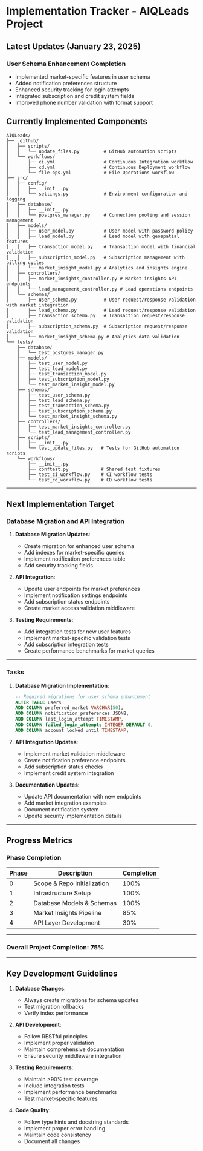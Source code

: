 # Implementation Tracker - AIQLeads Project

## Latest Updates (January 23, 2025)

### User Schema Enhancement Completion
- Implemented market-specific features in user schema
- Added notification preferences structure
- Enhanced security tracking for login attempts
- Integrated subscription and credit system fields
- Improved phone number validation with format support

## Currently Implemented Components

```
AIQLeads/
├── .github/
│   ├── scripts/
│   │   └── update_files.py         # GitHub automation scripts
│   └── workflows/
│       ├── ci.yml                  # Continuous Integration workflow
│       ├── cd.yml                  # Continuous Deployment workflow
│       └── file-ops.yml            # File Operations workflow
├── src/
│   ├── config/
│   │   ├── __init__.py
│   │   └── settings.py             # Environment configuration and logging
│   ├── database/
│   │   ├── __init__.py
│   │   └── postgres_manager.py     # Connection pooling and session management
│   ├── models/
│   │   ├── user_model.py           # User model with password policy
│   │   ├── lead_model.py           # Lead model with geospatial features
│   │   ├── transaction_model.py    # Transaction model with financial validation
│   │   ├── subscription_model.py   # Subscription management with billing cycles
│   │   └── market_insight_model.py # Analytics and insights engine
│   ├── controllers/
│   │   ├── market_insights_controller.py # Market insights API endpoints
│   │   └── lead_management_controller.py # Lead operations endpoints
│   └── schemas/
│       ├── user_schema.py          # User request/response validation with market integration
│       ├── lead_schema.py          # Lead request/response validation
│       ├── transaction_schema.py   # Transaction request/response validation
│       ├── subscription_schema.py  # Subscription request/response validation
│       └── market_insight_schema.py # Analytics data validation
└── tests/
    ├── database/
    │   └── test_postgres_manager.py
    ├── models/
    │   ├── test_user_model.py
    │   ├── test_lead_model.py
    │   ├── test_transaction_model.py
    │   ├── test_subscription_model.py
    │   └── test_market_insight_model.py
    ├── schemas/
    │   ├── test_user_schema.py
    │   ├── test_lead_schema.py
    │   ├── test_transaction_schema.py
    │   ├── test_subscription_schema.py
    │   └── test_market_insight_schema.py
    ├── controllers/
    │   ├── test_market_insights_controller.py
    │   └── test_lead_management_controller.py
    ├── scripts/
    │   ├── __init__.py
    │   └── test_update_files.py   # Tests for GitHub automation scripts
    └── workflows/
        ├── __init__.py
        ├── conftest.py            # Shared test fixtures
        ├── test_ci_workflow.py    # CI workflow tests
        └── test_cd_workflow.py    # CD workflow tests
```

---

## Next Implementation Target

### Database Migration and API Integration

1. **Database Migration Updates**:
   - Create migration for enhanced user schema
   - Add indexes for market-specific queries
   - Implement notification preferences table
   - Add security tracking fields

2. **API Integration**:
   - Update user endpoints for market preferences
   - Implement notification settings endpoints
   - Add subscription status endpoints
   - Create market access validation middleware

3. **Testing Requirements**:
   - Add integration tests for new user features
   - Implement market-specific validation tests
   - Add subscription integration tests
   - Create performance benchmarks for market queries

---

### Tasks

1. **Database Migration Implementation**:
   ```sql
   -- Required migrations for user schema enhancement
   ALTER TABLE users
   ADD COLUMN preferred_market VARCHAR(50),
   ADD COLUMN notification_preferences JSONB,
   ADD COLUMN last_login_attempt TIMESTAMP,
   ADD COLUMN failed_login_attempts INTEGER DEFAULT 0,
   ADD COLUMN account_locked_until TIMESTAMP;
   ```

2. **API Integration Updates**:
   - Implement market validation middleware
   - Create notification preference endpoints
   - Add subscription status checks
   - Implement credit system integration

3. **Documentation Updates**:
   - Update API documentation with new endpoints
   - Add market integration examples
   - Document notification system
   - Update security implementation details

---

## Progress Metrics

### Phase Completion

| Phase | Description                 | Completion |
|-------|-----------------------------|------------|
| 0     | Scope & Repo Initialization | 100%       |
| 1     | Infrastructure Setup        | 100%       |
| 2     | Database Models & Schemas   | 100%       |
| 3     | Market Insights Pipeline    | 85%        |
| 4     | API Layer Development       | 30%        |

---

### Overall Project Completion: **75%**

---

## Key Development Guidelines

1. **Database Changes**:
   - Always create migrations for schema updates
   - Test migration rollbacks
   - Verify index performance

2. **API Development**:
   - Follow RESTful principles
   - Implement proper validation
   - Maintain comprehensive documentation
   - Ensure security middleware integration

3. **Testing Requirements**:
   - Maintain >90% test coverage
   - Include integration tests
   - Implement performance benchmarks
   - Test market-specific features

4. **Code Quality**:
   - Follow type hints and docstring standards
   - Implement proper error handling
   - Maintain code consistency
   - Document all changes
